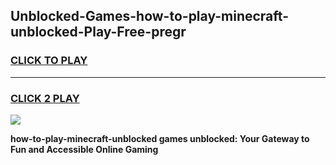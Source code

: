 
## Unblocked-Games-how-to-play-minecraft-unblocked-Play-Free-pregr
<h3>
<a href="https://premium76.site?title=how-to-play-minecraft-unblocked&ref=24M">CLICK TO PLAY</a></h3>
<hr>

<h3>
<a href="https://premium76.site?title=how-to-play-minecraft-unblocked&ref=24M">CLICK 2 PLAY</a>
  
</h3>

<a href="https://premium76.site?title=how-to-play-minecraft-unblocked&ref=24M"><img src="https://clearcache.store/games.png"></a>


**how-to-play-minecraft-unblocked games unblocked: Your Gateway to Fun and Accessible Online Gaming**

